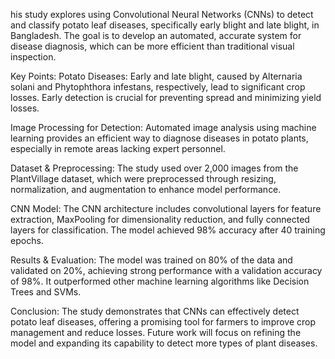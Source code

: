 his study explores using Convolutional Neural Networks (CNNs) to detect and classify potato leaf diseases, specifically early blight and late blight, in Bangladesh. The goal is to develop an automated, accurate system for disease diagnosis, which can be more efficient than traditional visual inspection.

Key Points:
Potato Diseases: Early and late blight, caused by Alternaria solani and Phytophthora infestans, respectively, lead to significant crop losses. Early detection is crucial for preventing spread and minimizing yield losses.

Image Processing for Detection: Automated image analysis using machine learning provides an efficient way to diagnose diseases in potato plants, especially in remote areas lacking expert personnel.

Dataset & Preprocessing: The study used over 2,000 images from the PlantVillage dataset, which were preprocessed through resizing, normalization, and augmentation to enhance model performance.

CNN Model: The CNN architecture includes convolutional layers for feature extraction, MaxPooling for dimensionality reduction, and fully connected layers for classification. The model achieved 98% accuracy after 40 training epochs.

Results & Evaluation: The model was trained on 80% of the data and validated on 20%, achieving strong performance with a validation accuracy of 98%. It outperformed other machine learning algorithms like Decision Trees and SVMs.

Conclusion:
The study demonstrates that CNNs can effectively detect potato leaf diseases, offering a promising tool for farmers to improve crop management and reduce losses. Future work will focus on refining the model and expanding its capability to detect more types of plant diseases.
